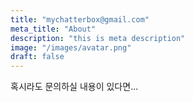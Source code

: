 ```yaml
---
title: "mychatterbox@gmail.com"
meta_title: "About"
description: "this is meta description"
image: "/images/avatar.png"
draft: false
---
```


혹시라도 문의하실 내용이 있다면...
